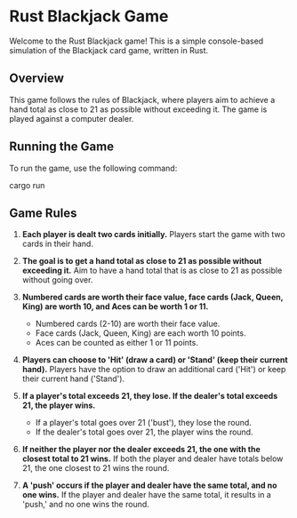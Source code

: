 # Rust Blackjack Game

Welcome to the Rust Blackjack game! This is a simple console-based simulation of the Blackjack card game, written in Rust.

## Overview

This game follows the rules of Blackjack, where players aim to achieve a hand total as close to 21 as possible without exceeding it. The game is played against a computer dealer.

## Running the Game
To run the game, use the following command:

cargo run


## Game Rules

1. **Each player is dealt two cards initially.**
   Players start the game with two cards in their hand.

2. **The goal is to get a hand total as close to 21 as possible without exceeding it.**
   Aim to have a hand total that is as close to 21 as possible without going over.

3. **Numbered cards are worth their face value, face cards (Jack, Queen, King) are worth 10, and Aces can be worth 1 or 11.**
   - Numbered cards (2-10) are worth their face value.
   - Face cards (Jack, Queen, King) are each worth 10 points.
   - Aces can be counted as either 1 or 11 points.

4. **Players can choose to 'Hit' (draw a card) or 'Stand' (keep their current hand).**
   Players have the option to draw an additional card ('Hit') or keep their current hand ('Stand').

5. **If a player's total exceeds 21, they lose. If the dealer's total exceeds 21, the player wins.**
   - If a player's total goes over 21 ('bust'), they lose the round.
   - If the dealer's total goes over 21, the player wins the round.

6. **If neither the player nor the dealer exceeds 21, the one with the closest total to 21 wins.**
   If both the player and dealer have totals below 21, the one closest to 21 wins the round.

7. **A 'push' occurs if the player and dealer have the same total, and no one wins.**
   If the player and dealer have the same total, it results in a 'push,' and no one wins the round.

